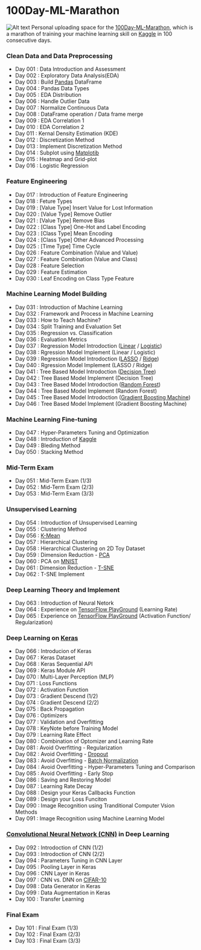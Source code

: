 # 100Day-ML-Marathon

![Alt text](./photos/cover.JPG)
Personal uploading space for the [100Day-ML-Marathon](https://ai100-2.cupoy.com), which is a marathon of training your machine learning skill on [Kaggle](https://www.kaggle.com) in 100 consecutive days.

### Clean Data and Data Preprocessing
- Day 001 : Data Introduction and Assessment
- Day 002 : Exploratory Data Analysis(EDA)
- Day 003 : Build [Pandas](https://pandas.pydata.org/) DataFrame
- Day 004 : Pandas Data Types
- Day 005 : EDA Distribution
- Day 006 : Handle Outlier Data
- Day 007 : Normalize Continuous Data
- Day 008 : DataFrame operation / Data frame merge
- Day 009 : EDA Correlation 1
- Day 010 : EDA Correlation 2
- Day 011 : Kernal Density Estimation (KDE)
- Day 012 : Discretization Method
- Day 013 : Implement Discretization Method
- Day 014 : Subplot using [Matplotib](https://matplotlib.org/)
- Day 015 : Heatmap and Grid-plot
- Day 016 : Logistic Regression
### Feature Engineering
- Day 017 : Introduction of Feature Engineering
- Day 018 : Feture Types
- Day 019 : [Value Type] Insert Value for Lost Information
- Day 020 : [Value Type] Remove Outlier
- Day 021 : [Value Type] Remove Bias
- Day 022 : [Class Type] One-Hot and Label Encoding
- Day 023 : [Class Type] Mean Encoding
- Day 024 : [Class Type] Other Advanced Processing
- Day 025 : [Time Type] Time Cycle
- Day 026 : Feature Combination (Value and Value)
- Day 027 : Feature Combination (Value and Class)
- Day 028 : Feature Selection
- Day 029 : Feature Estimation
- Day 030 : Leaf Encoding on Class Type Feature
### Machine Learning Model Building
- Day 031 : Introduction of Machine Learning
- Day 032 : Framework and Process in Machine Learning
- Day 033 : How to Teach Machine?
- Day 034 : Split Training and Evaluation Set
- Day 035 : Regression vs. Classification
- Day 036 : Evaluation Metrics
- Day 037 : Regression Model Introdoction ([Linear](https://en.wikipedia.org/wiki/Linear_regression) / [Logistic](https://en.wikipedia.org/wiki/Logistic_regression))
- Day 038 : Rgression Model Implement (Linear / Logistic)
- Day 039 : Regression Model Introdoction ([LASSO](https://en.wikipedia.org/wiki/Lasso_(statistics)) / [Ridge](https://en.wikipedia.org/wiki/Tikhonov_regularization))
- Day 040 : Rgression Model Implement (LASSO / Ridge)
- Day 041 : Tree Based Model Introdoction ([Decision Tree](https://en.wikipedia.org/wiki/Decision_tree))
- Day 042 : Tree Based Model Implement (Decision Tree)
- Day 043 : Tree Based Model Introdoction ([Random Forest](https://en.wikipedia.org/wiki/Random_forest))
- Day 044 : Tree Based Model Implement (Random Forest)
- Day 045 : Tree Based Model Introdoction ([Gradient Boosting Machine](https://en.wikipedia.org/wiki/Gradient_boosting))
- Day 046 : Tree Based Model Implement (Gradient Boosting Machine)
### Machine Learning Fine-tuning
- Day 047 : Hyper-Parameters Tuning and Optimization
- Day 048 : Introduction of [Kaggle](https://www.kaggle.com)
- Day 049 : Bleding Method
- Day 050 : Stacking Method
### Mid-Term Exam
- Day 051 : Mid-Term Exam (1/3)
- Day 052 : Mid-Term Exam (2/3)
- Day 053 : Mid-Term Exam (3/3)
### Unsupervised Learning
- Day 054 : Introduction of Unsupervised Learning
- Day 055 : Clustering Method
- Day 056 : [K-Mean](https://en.wikipedia.org/wiki/K-means_clustering)
- Day 057 : Hierarchical Clustering
- Day 058 : Hierarchical Clustering on 2D Toy Dataset
- Day 059 : Dimension Reduction - [PCA](https://en.wikipedia.org/wiki/Principal_component_analysis)
- Day 060 : PCA on [MNIST](http://yann.lecun.com/exdb/mnist/)
- Day 061 : Dimension Reduction - [T-SNE](https://en.wikipedia.org/wiki/T-distributed_stochastic_neighbor_embedding)
- Day 062 : T-SNE Implement
### Deep Learning Theory and Implement
- Day 063 : Introduction of Neural Netork
- Day 064 : Experience on [TensorFlow PlayGround](https://playground.tensorflow.org) (Learning Rate)
- Day 065 : Experience on [TensorFlow PlayGround](https://playground.tensorflow.org) (Activation Function/ Regularization)
### Deep Learning on [Keras](https://keras.io/)
- Day 066 : Introducion of Keras
- Day 067 : Keras Dataset
- Day 068 : Keras Sequential API
- Day 069 : Keras Module API
- Day 070 : Multi-Layer Perception (MLP)
- Day 071 : Loss Functions
- Day 072 : Activation Function
- Day 073 : Gradient Descend (1/2)
- Day 074 : Gradient Descend (2/2)
- Day 075 : Back Propagation
- Day 076 : Optimizers
- Day 077 : Validation and Overfitting
- Day 078 : KeyNote before Training Model
- Day 079 : Learning Rate Effect
- Day 080 : Combination of Optomizer and Learning Rate
- Day 081 : Avoid Overfitting - Regularization
- Day 082 : Avoid Overfitting - [Dropout](https://en.wikipedia.org/wiki/Dropout_(neural_networks))
- Day 083 : Avoid Overfitting - [Batch Normalization](https://en.wikipedia.org/wiki/Batch_normalization)
- Day 084 : Avoid Overfitting - Hyper-Parameters Tuning and Comparison
- Day 085 : Avoid Overfitting - Early Stop
- Day 086 : Saving and Restoring Model
- Day 087 : Learning Rate Decay
- Day 088 : Design your Keras Callbacks Function
- Day 089 : Design your Loss Funciton
- Day 090 : Image Recognition using Tranditional Computer Vsion Methods 
- Day 091 : Image Recognition using Machine Learning Model
### [Convolutional Neural Network (CNN)](https://en.wikipedia.org/wiki/Convolutional_neural_network) in Deep Learning
- Day 092 : Introdoction of CNN (1/2)
- Day 093 : Introdoction of CNN (2/2)
- Day 094 : Parameters Tuning in CNN Layer
- Day 095 : Pooling Layer in Keras
- Day 096 : CNN Layer in Keras
- Day 097 : CNN vs. DNN on [CIFAR-10](https://www.cs.toronto.edu/~kriz/cifar.html)
- Day 098 : Data Generator in Keras
- Day 099 : Data Augmentation in Keras
- Day 100 : Transfer Learning
### Final Exam
- Day 101 : Final Exam (1/3)
- Day 102 : Final Exam (2/3)
- Day 103 : Final Exam (3/3)